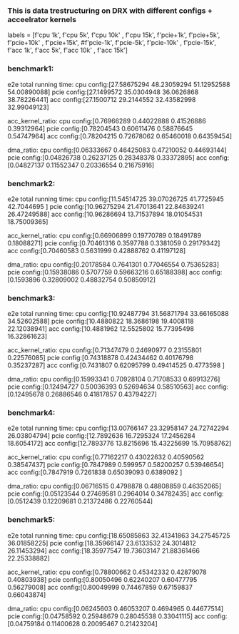 ### This is data trestructuring on DRX with different configs + acceelrator kernels
labels = [f'cpu 1k', f'cpu 5k', f'cpu 10k' , f'cpu 15k', 
          f'pcie+1k', f'pcie+5k', f'pcie+10k' , f'pcie+15k',
          #f'pcie-1k', f'pcie-5k', f'pcie-10k' , f'pcie-15k',  
          f'acc 1k', f'acc 5k', f'acc 10k' , f'acc 15k']

### benchmark1:
e2e total running time:
cpu config:[27.58675294 48.23059294 51.12952588 54.00890088]
pcie config:[27.1499572  35.0304948  36.0626868  38.78226441]
acc config:[27.1500712  29.2144552  32.43582998 32.99049123]

acc_kernel_ratio:
cpu config:[0.76966289 0.44022888 0.41526886 0.39312964]
pcie config:[0.78204543 0.60611476 0.58876645 0.54747964]
acc config:[0.78204215 0.72678062 0.65460018 0.64359454]

dma_ratio:
cpu config:[0.06333667 0.46425083 0.47210052 0.44693144]
pcie config:[0.04826738 0.26237125 0.28348378 0.33372895]
acc config:[0.04827137 0.11552347 0.20336554 0.21675916]

### benchmark2:
e2e total running time:
cpu config:[11.54514725 39.07026725 41.7725945  42.7044695 ]
pcie config:[10.96275294 21.47013641 22.84639241 26.47249588]
acc config:[10.96286694 13.71537894 18.01054531 18.75009365]

acc_kernel_ratio:
cpu config:[0.66906899 0.19770789 0.18491789 0.18088271]
pcie config:[0.70461316 0.3597788  0.3381059  0.29179342]
acc config:[0.70460583 0.5631999  0.42888762 0.41197128]

dma_ratio:
cpu config:[0.20178584 0.7641301  0.77046554 0.75365283]
pcie config:[0.15938086 0.5707759  0.59663216 0.65188398]
acc config:[0.1593896  0.32809002 0.48832754 0.50850912]

### benchmark3:
e2e total running time:
cpu config:[10.92487794 31.56871794 33.66165088 34.52602588]
pcie config:[10.4880822  18.3686198  19.4008118  22.12038941]
acc config:[10.4881962  12.5525802  15.77395498 16.32861623]

acc_kernel_ratio:
cpu config:[0.71347479 0.24690977 0.23155801 0.22576085]
pcie config:[0.74318878 0.42434462 0.40176798 0.35237287]
acc config:[0.7431807  0.62095799 0.49414525 0.4773598 ]

dma_ratio:
cpu config:[0.15993341 0.70928104 0.71708533 0.69913276]
pcie config:[0.12494727 0.50036393 0.52694634 0.58510563]
acc config:[0.12495678 0.26886546 0.41817857 0.43794227]

### benchmark4:
e2e total running time:
cpu config:[13.00766147 23.32958147 24.72742294 26.03804794]
pcie config:[12.7892636 16.7295324 17.2456284 18.6054172]
acc config:[12.7893776  13.8215696  15.43225699 15.70958762]

acc_kernel_ratio:
cpu config:[0.77162217 0.43022632 0.40590562 0.38547437]
pcie config:[0.7847989  0.599957   0.58200257 0.53946654]
acc config:[0.7847919  0.7261838  0.65039093 0.6389092 ]

dma_ratio:
cpu config:[0.06716515 0.4798878  0.48808859 0.46352065]
pcie config:[0.05123544 0.27469581 0.2964014  0.34782435]
acc config:[0.0512439  0.12209681 0.21372486 0.22760544]

### benchmark5:
e2e total running time:
cpu config:[18.65085863 32.41341863 34.27545725 36.01858225]
pcie config:[18.35966147 23.6133532  24.3014812  26.11453294]
acc config:[18.35977547 19.73603147 21.88361466 22.25338882]

acc_kernel_ratio:
cpu config:[0.78800662 0.45342332 0.42879078 0.40803938]
pcie config:[0.80050496 0.62240207 0.60477795 0.56279008]
acc config:[0.80049999 0.74467859 0.67159837 0.66043874]

dma_ratio:
cpu config:[0.06245603 0.46053207 0.4694965  0.44677514]
pcie config:[0.04758592 0.25948679 0.28045538 0.33041115]
acc config:[0.04759184 0.11400628 0.20095467 0.21423204]